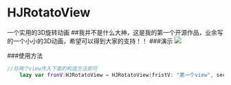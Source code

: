# HJRotatoView
一个实用的3D旋转动画
##我并不是什么大神，这是我的第一个开源作品，业余写的一个小小的3D动画，希望可以得到大家的支持！！
###演示
![](https://github.com/JueJueHuang/HJRotatoView/raw/master/HJRotato.gif)

###使用方法
```Swift
//将两个view传入下面的构造方法即可
    lazy var fronV:HJRotatoView = HJRotatoView(fristV: "第一个view", secondV: "第二个view")
```
